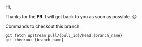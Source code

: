 Hi,

Thanks for the **PR**. I will get back to you as soon as possible. :smiley:

Commands to checkout this branch:

```
git fetch upstream pull/{pull_id}/head:{branch_name}
git checkout {branch_name}
```
